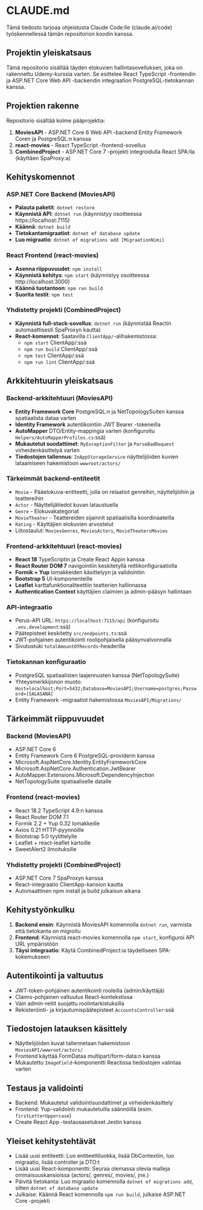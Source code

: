 # CLAUDE.md

Tämä tiedosto tarjoaa ohjeistusta Claude Code:lle (claude.ai/code) työskennellessä tämän repositorion koodin kanssa.

## Projektin yleiskatsaus

Tämä repositorio sisältää täyden elokuvien hallintasovelluksen, joka on rakennettu Udemy-kurssia varten. Se esittelee React TypeScript -frontendin ja ASP.NET Core Web API -backendin integraation PostgreSQL-tietokannan kanssa.

## Projektien rakenne

Repositorio sisältää kolme pääprojektia:

1. **MoviesAPI** - ASP.NET Core 6 Web API -backend Entity Framework Coren ja PostgreSQL:n kanssa
2. **react-movies** - React TypeScript -frontend-sovellus
3. **CombinedProject** - ASP.NET Core 7 -projekti integroidulla React SPA:lla (käyttäen SpaProxy:a)

## Kehityskomennot

### ASP.NET Core Backend (MoviesAPI)
- **Palauta paketit**: `dotnet restore`
- **Käynnistä API**: `dotnet run` (käynnistyy osoitteessa https://localhost:7115)
- **Käännä**: `dotnet build`
- **Tietokantamigraatiot**: `dotnet ef database update`
- **Luo migraatio**: `dotnet ef migrations add [MigraationNimi]`

### React Frontend (react-movies)
- **Asenna riippuvuudet**: `npm install`
- **Käynnistä kehitys**: `npm start` (käynnistyy osoitteessa http://localhost:3000)
- **Käännä tuotantoon**: `npm run build`
- **Suorita testit**: `npm test`

### Yhdistetty projekti (CombinedProject)
- **Käynnistä full-stack-sovellus**: `dotnet run` (käynnistää Reactin automaattisesti SpaProxyn kautta)
- **React-komennot**: Saatavilla `ClientApp/`-alihakemistossa:
  - `npm start` ClientApp/:ssä
  - `npm run build` ClientApp/:ssä
  - `npm test` ClientApp/:ssä
  - `npm run lint` ClientApp/:ssä

## Arkkitehtuurin yleiskatsaus

### Backend-arkkitehtuuri (MoviesAPI)
- **Entity Framework Core** PostgreSQL:n ja NetTopologySuiten kanssa spatiaalista dataa varten
- **Identity Framework** autentikointiin JWT Bearer -tokeneilla
- **AutoMapper** DTO/Entity-mappingia varten (konfiguroitu `Helpers/AutoMapperProfiles.cs`:ssä)
- **Mukautetut suodattimet**: `MyExceptionFilter` ja `ParseBadRequest` virheidenkäsittelyä varten
- **Tiedostojen tallennus**: `InAppStorageService` näyttelijöiden kuvien lataamiseen hakemistoon `wwwroot/actors/`

### Tärkeimmät backend-entiteetit
- `Movie` - Pääelokuva-entiteetti, jolla on relaatiot genreihin, näyttelijöihin ja teattereihin
- `Actor` - Näyttelijätiedot kuvan lataustuella
- `Genre` - Elokuvakategoriat
- `MovieTheater` - Teattereiden sijainnit spatiaalisilla koordinaateilla
- `Rating` - Käyttäjien elokuvien arvostelut
- Liitostaulut: `MoviesGenres`, `MoviesActors`, `MovieTheatersMovies`

### Frontend-arkkitehtuuri (react-movies)
- **React 18** TypeScriptin ja Create React Appin kanssa
- **React Router DOM 7** navigointiin keskitetyllä reittikonfiguraatiolla
- **Formik + Yup** lomakkeiden käsittelyyn ja validointiin
- **Bootstrap 5** UI-komponenteille
- **Leaflet** karttafunktionaliteettiin teatterien hallinnassa
- **Authentication Context** käyttäjien claimien ja admin-pääsyn hallintaan

### API-integraatio
- Perus-API URL: `https://localhost:7115/api` (konfiguroitu `.env.development`:ssä)
- Päätepisteet keskitetty `src/endpoints.ts`:ssä
- JWT-pohjainen autentikointi roolipohjaisella pääsynvalvonnalla
- Sivutustuki `totalAmountOfRecords`-headerilla

### Tietokannan konfiguraatio
- PostgreSQL spatiaalisten laajennusten kanssa (NetTopologySuite)
- Yhteysmerkkijonon muoto: `Host=localhost;Port=5432;Database=MoviesAPI;Username=postgres;Password=[SALASANA]`
- Entity Framework -migraatiot hakemistossa `MoviesAPI/Migrations/`

## Tärkeimmät riippuvuudet

### Backend (MoviesAPI)
- ASP.NET Core 6
- Entity Framework Core 6 PostgreSQL-providerin kanssa
- Microsoft.AspNetCore.Identity.EntityFrameworkCore
- Microsoft.AspNetCore.Authentication.JwtBearer
- AutoMapper.Extensions.Microsoft.DependencyInjection
- NetTopologySuite spatiaaliselle datalle

### Frontend (react-movies)
- React 18.2 TypeScript 4.9:n kanssa
- React Router DOM 7.1
- Formik 2.2 + Yup 0.32 lomakkeille
- Axios 0.21 HTTP-pyynnöille
- Bootstrap 5.0 tyylittelylle
- Leaflet + react-leaflet kartoille
- SweetAlert2 ilmoituksille

### Yhdistetty projekti (CombinedProject)
- ASP.NET Core 7 SpaProxyn kanssa
- React-integraatio ClientApp-kansion kautta
- Automaattinen npm install ja build julkaisun aikana

## Kehitystyönkulku

1. **Backend ensin**: Käynnistä MoviesAPI komennolla `dotnet run`, varmista että tietokanta on migroitu
2. **Frontend**: Käynnistä react-movies komennolla `npm start`, konfiguroi API URL ympäristöön
3. **Täysi integraatio**: Käytä CombinedProject:ia täydelliseen SPA-kokemukseen

## Autentikointi ja valtuutus
- JWT-token-pohjainen autentikointi rooleilla (admin/käyttäjä)
- Claims-pohjainen valtuutus React-kontekstissa
- Vain admin-reitit suojattu roolintarkistuksilla
- Rekisteröinti- ja kirjautumispäätepisteet `AccountsController`:ssä

## Tiedostojen latauksen käsittely
- Näyttelijöiden kuvat tallennetaan hakemistoon `MoviesAPI/wwwroot/actors/`
- Frontend käyttää FormDataa multipart/form-data:n kanssa
- Mukautettu `ImageField`-komponentti Reactissa tiedostojen valintaa varten

## Testaus ja validointi
- Backend: Mukautetut validointisuodattimet ja virheidenkäsittely
- Frontend: Yup-validointi mukautetuilla säännöillä (esim. `firstLetterUppercase`)
- Create React App -testausasetukset Jestin kanssa

## Yleiset kehitystehtävät
- Lisää uusi entiteetti: Luo entiteettiluokka, lisää DbContextiin, luo migraatio, lisää controller ja DTO:t
- Lisää uusi React-komponentti: Seuraa olemassa olevia malleja ominaisuuskansioissa (actors/, genres/, movies/, jne.)
- Päivitä tietokanta: Luo migraatio komennolla `dotnet ef migrations add`, sitten `dotnet ef database update`
- Julkaise: Käännä React komennolla `npm run build`, julkaise ASP.NET Core -projekti